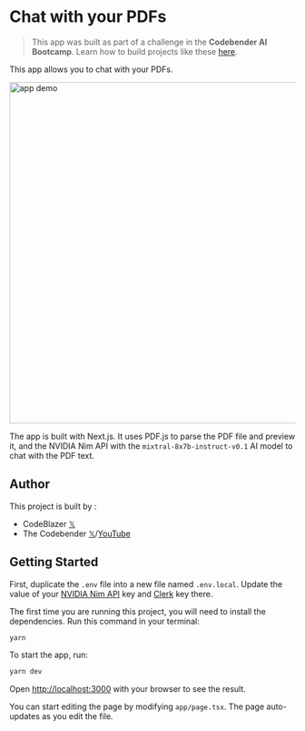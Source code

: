 # Chat with your PDFs

> This app was built as part of a challenge in the **Codebender AI Bootcamp**. Learn how to build projects like these [here](https://lastcodebender.com/bootcamp).

This app allows you to chat with your PDFs.

<img src="app-demo.gif" alt="app demo" width=600>

The app is built with Next.js. It uses PDF.js to parse the PDF file and preview it, and the NVIDIA Nim API with the `mixtral-8x7b-instruct-v0.1` AI model to chat with the PDF text.

## Author

This project is built by :

- CodeBlazer [𝕏](https://twitter.com/codeblazer06)
- The Codebender [𝕏](https://twitter.com/ZaurbekStark)/[YouTube](https://www.youtube.com/@thecodebendermaster)

## Getting Started

First, duplicate the `.env` file into a new file named `.env.local`. Update the value of your [NVIDIA Nim API](https://build.nvidia.com/explore/discover) key and [Clerk](https://clerk.com/docs/upgrade-guides/api-keys) key there.

The first time you are running this project, you will need to install the dependencies. Run this command in your terminal:

```bash
yarn
```

To start the app, run:

```bash
yarn dev
```

Open [http://localhost:3000](http://localhost:3000) with your browser to see the result.

You can start editing the page by modifying `app/page.tsx`. The page auto-updates as you edit the file.
